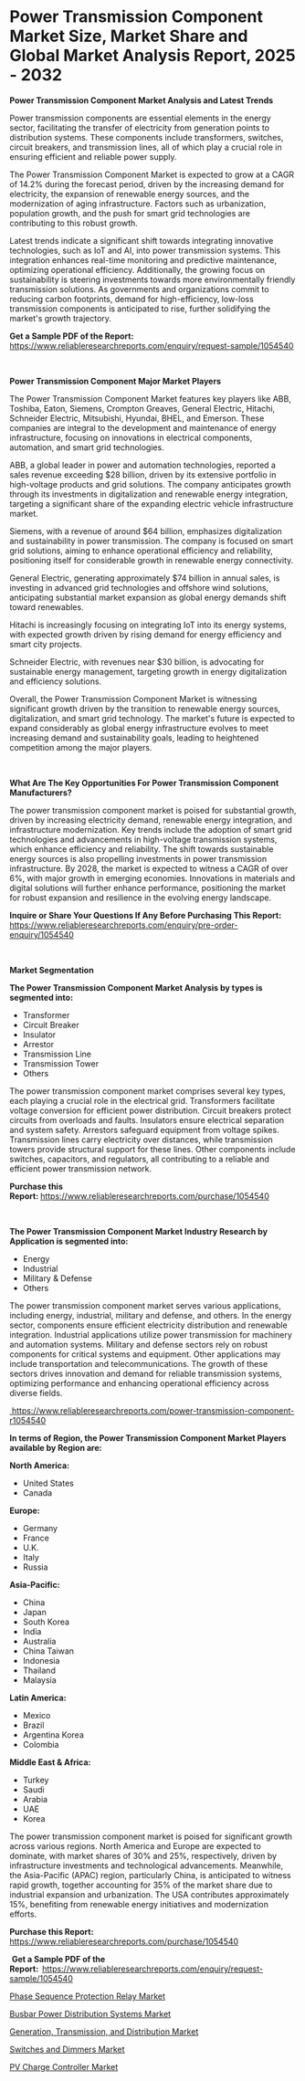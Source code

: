<p><h1>Power Transmission Component Market Size, Market Share and Global Market Analysis Report, 2025 - 2032</h1></p><p><strong>Power Transmission Component Market Analysis and Latest Trends</strong></p>
<p><p>Power transmission components are essential elements in the energy sector, facilitating the transfer of electricity from generation points to distribution systems. These components include transformers, switches, circuit breakers, and transmission lines, all of which play a crucial role in ensuring efficient and reliable power supply.</p><p>The Power Transmission Component Market is expected to grow at a CAGR of 14.2% during the forecast period, driven by the increasing demand for electricity, the expansion of renewable energy sources, and the modernization of aging infrastructure. Factors such as urbanization, population growth, and the push for smart grid technologies are contributing to this robust growth. </p><p>Latest trends indicate a significant shift towards integrating innovative technologies, such as IoT and AI, into power transmission systems. This integration enhances real-time monitoring and predictive maintenance, optimizing operational efficiency. Additionally, the growing focus on sustainability is steering investments towards more environmentally friendly transmission solutions. As governments and organizations commit to reducing carbon footprints, demand for high-efficiency, low-loss transmission components is anticipated to rise, further solidifying the market's growth trajectory.</p></p>
<p><strong>Get a Sample PDF of the Report:&nbsp;</strong> <a href="https://www.reliableresearchreports.com/enquiry/request-sample/1054540?utm_campaign=115&utm_medium=2&utm_source=Github&utm_content=ia&utm_term=13022025&utm_id=power-transmission-component">https://www.reliableresearchreports.com/enquiry/request-sample/1054540</a></p>
<p>&nbsp;</p>
<p><strong>Power Transmission Component Major Market Players</strong></p>
<p><p>The Power Transmission Component Market features key players like ABB, Toshiba, Eaton, Siemens, Crompton Greaves, General Electric, Hitachi, Schneider Electric, Mitsubishi, Hyundai, BHEL, and Emerson. These companies are integral to the development and maintenance of energy infrastructure, focusing on innovations in electrical components, automation, and smart grid technologies.</p><p>ABB, a global leader in power and automation technologies, reported a sales revenue exceeding $28 billion, driven by its extensive portfolio in high-voltage products and grid solutions. The company anticipates growth through its investments in digitalization and renewable energy integration, targeting a significant share of the expanding electric vehicle infrastructure market.</p><p>Siemens, with a revenue of around $64 billion, emphasizes digitalization and sustainability in power transmission. The company is focused on smart grid solutions, aiming to enhance operational efficiency and reliability, positioning itself for considerable growth in renewable energy connectivity.</p><p>General Electric, generating approximately $74 billion in annual sales, is investing in advanced grid technologies and offshore wind solutions, anticipating substantial market expansion as global energy demands shift toward renewables.</p><p>Hitachi is increasingly focusing on integrating IoT into its energy systems, with expected growth driven by rising demand for energy efficiency and smart city projects. </p><p>Schneider Electric, with revenues near $30 billion, is advocating for sustainable energy management, targeting growth in energy digitalization and efficiency solutions.</p><p>Overall, the Power Transmission Component Market is witnessing significant growth driven by the transition to renewable energy sources, digitalization, and smart grid technology. The market's future is expected to expand considerably as global energy infrastructure evolves to meet increasing demand and sustainability goals, leading to heightened competition among the major players.</p></p>
<p>&nbsp;</p>
<p><strong>What Are The Key Opportunities For Power Transmission Component Manufacturers?</strong></p>
<p><p>The power transmission component market is poised for substantial growth, driven by increasing electricity demand, renewable energy integration, and infrastructure modernization. Key trends include the adoption of smart grid technologies and advancements in high-voltage transmission systems, which enhance efficiency and reliability. The shift towards sustainable energy sources is also propelling investments in power transmission infrastructure. By 2028, the market is expected to witness a CAGR of over 6%, with major growth in emerging economies. Innovations in materials and digital solutions will further enhance performance, positioning the market for robust expansion and resilience in the evolving energy landscape.</p></p>
<p><strong>Inquire or Share Your Questions If Any Before Purchasing This Report:</strong> <a href="https://www.reliableresearchreports.com/enquiry/pre-order-enquiry/1054540?utm_campaign=115&utm_medium=2&utm_source=Github&utm_content=ia&utm_term=13022025&utm_id=power-transmission-component">https://www.reliableresearchreports.com/enquiry/pre-order-enquiry/1054540</a></p>
<p>&nbsp;</p>
<p><strong>Market Segmentation</strong></p>
<p><strong>The Power Transmission Component Market Analysis by types is segmented into:</strong></p>
<p><ul><li>Transformer</li><li>Circuit Breaker</li><li>Insulator</li><li>Arrestor</li><li>Transmission Line</li><li>Transmission Tower</li><li>Others</li></ul></p>
<p><p>The power transmission component market comprises several key types, each playing a crucial role in the electrical grid. Transformers facilitate voltage conversion for efficient power distribution. Circuit breakers protect circuits from overloads and faults. Insulators ensure electrical separation and system safety. Arrestors safeguard equipment from voltage spikes. Transmission lines carry electricity over distances, while transmission towers provide structural support for these lines. Other components include switches, capacitors, and regulators, all contributing to a reliable and efficient power transmission network.</p></p>
<p><strong>Purchase this Report:&nbsp;</strong><a href="https://www.reliableresearchreports.com/purchase/1054540?utm_campaign=115&utm_medium=2&utm_source=Github&utm_content=ia&utm_term=13022025&utm_id=power-transmission-component">https://www.reliableresearchreports.com/purchase/1054540</a></p>
<p>&nbsp;</p>
<p><strong>The Power Transmission Component Market Industry Research by Application is segmented into:</strong></p>
<p><ul><li>Energy</li><li>Industrial</li><li>Military & Defense</li><li>Others</li></ul></p>
<p><p>The power transmission component market serves various applications, including energy, industrial, military and defense, and others. In the energy sector, components ensure efficient electricity distribution and renewable integration. Industrial applications utilize power transmission for machinery and automation systems. Military and defense sectors rely on robust components for critical systems and equipment. Other applications may include transportation and telecommunications. The growth of these sectors drives innovation and demand for reliable transmission systems, optimizing performance and enhancing operational efficiency across diverse fields.</p></p>
<p><a href="https://www.reliableresearchreports.com/power-transmission-component-r1054540?utm_campaign=115&utm_medium=2&utm_source=Github&utm_content=ia&utm_term=13022025&utm_id=power-transmission-component">&nbsp;https://www.reliableresearchreports.com/power-transmission-component-r1054540</a></p>
<p><strong>In terms of Region, the Power Transmission Component Market Players available by Region are:</strong></p>
<p>
    <p> <strong> North America: </strong>
        <ul>
            <li>United States</li>
            <li>Canada</li>
        </ul>
        </p> 
    <p> <strong> Europe: </strong>
        <ul>
            <li>Germany</li>
            <li>France</li>
            <li>U.K.</li>
            <li>Italy</li>
            <li>Russia</li>
        </ul>
        </p> 
    <p> <strong> Asia-Pacific: </strong>
        <ul>
            <li>China</li>
            <li>Japan</li>
            <li>South Korea</li>
            <li>India</li>
            <li>Australia</li>
            <li>China Taiwan</li>
            <li>Indonesia</li>
            <li>Thailand</li>
            <li>Malaysia</li>
        </ul>
        </p> 
    <p> <strong> Latin America: </strong>
        <ul>
            <li>Mexico</li>
            <li>Brazil</li>
            <li>Argentina Korea</li>
            <li>Colombia</li>
        </ul>
        </p> 
    <p> <strong> Middle East & Africa: </strong>
        <ul>
            <li>Turkey</li>
            <li>Saudi</li>
            <li>Arabia</li>
            <li>UAE</li>
            <li>Korea</li>
        </ul>
    </p>
    </p>
<p><p>The power transmission component market is poised for significant growth across various regions. North America and Europe are expected to dominate, with market shares of 30% and 25%, respectively, driven by infrastructure investments and technological advancements. Meanwhile, the Asia-Pacific (APAC) region, particularly China, is anticipated to witness rapid growth, together accounting for 35% of the market share due to industrial expansion and urbanization. The USA contributes approximately 15%, benefiting from renewable energy initiatives and modernization efforts.</p></p>
<p><strong>Purchase this Report: </strong><a href="https://www.reliableresearchreports.com/purchase/1054540?utm_campaign=115&utm_medium=2&utm_source=Github&utm_content=ia&utm_term=13022025&utm_id=power-transmission-component">https://www.reliableresearchreports.com/purchase/1054540</a></p>
<p>&nbsp;<strong>Get a Sample PDF of the Report:&nbsp;&nbsp;</strong><a href="https://www.reliableresearchreports.com/enquiry/request-sample/1054540?utm_campaign=115&utm_medium=2&utm_source=Github&utm_content=ia&utm_term=13022025&utm_id=power-transmission-component">https://www.reliableresearchreports.com/enquiry/request-sample/1054540</a></p>
<p><strong></strong></p>
<p><p><a href="https://github.com/akrachveslov/Market-Research-Report-List-1/blob/main/phase-sequence-protection-relay-market.md?utm_campaign=115&utm_medium=2&utm_source=Github&utm_content=ia&utm_term=13022025&utm_id=power-transmission-component">Phase Sequence Protection Relay Market</a></p><p><a href="https://github.com/adyawafurber1/Market-Research-Report-List-1/blob/main/busbar-power-distribution-systems-market.md?utm_campaign=115&utm_medium=2&utm_source=Github&utm_content=ia&utm_term=13022025&utm_id=power-transmission-component">Busbar Power Distribution Systems Market</a></p><p><a href="https://github.com/tashipmhuiri/Market-Research-Report-List-1/blob/main/generation-transmission-and-distribution-market.md?utm_campaign=115&utm_medium=2&utm_source=Github&utm_content=ia&utm_term=13022025&utm_id=power-transmission-component">Generation, Transmission, and Distribution Market</a></p><p><a href="https://github.com/lynlynyusay/Market-Research-Report-List-1/blob/main/switches-and-dimmers-market.md?utm_campaign=115&utm_medium=2&utm_source=Github&utm_content=ia&utm_term=13022025&utm_id=power-transmission-component">Switches and Dimmers Market</a></p><p><a href="https://github.com/balapopepi/Market-Research-Report-List-1/blob/main/pv-charge-controller-market.md?utm_campaign=115&utm_medium=2&utm_source=Github&utm_content=ia&utm_term=13022025&utm_id=power-transmission-component">PV Charge Controller Market</a></p></p>